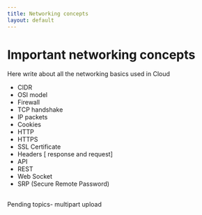 ```yaml
---
title: Networking concepts
layout: default
---
```

# Important networking concepts

Here write about all the networking basics used in Cloud
- CIDR
- OSI model
- Firewall
- TCP handshake
- IP packets
- Cookies
- HTTP
- HTTPS
- SSL Certificate
- Headers [ response and request]
- API
- REST
- Web Socket
- SRP (Secure Remote Password)
## 

Pending topics-
 multipart upload 